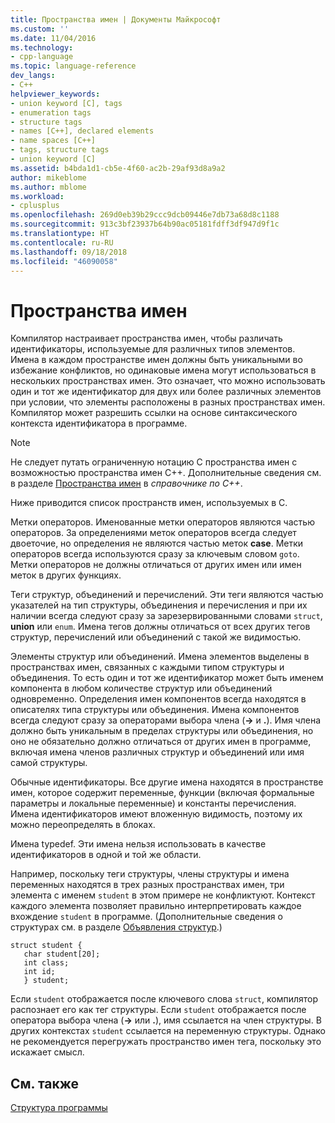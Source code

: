 ```yaml
---
title: Пространства имен | Документы Майкрософт
ms.custom: ''
ms.date: 11/04/2016
ms.technology:
- cpp-language
ms.topic: language-reference
dev_langs:
- C++
helpviewer_keywords:
- union keyword [C], tags
- enumeration tags
- structure tags
- names [C++], declared elements
- name spaces [C++]
- tags, structure tags
- union keyword [C]
ms.assetid: b4bda1d1-cb5e-4f60-ac2b-29af93d8a9a2
author: mikeblome
ms.author: mblome
ms.workload:
- cplusplus
ms.openlocfilehash: 269d0eb39b29ccc9dcb09446e7db73a68d8c1188
ms.sourcegitcommit: 913c3bf23937b64b90ac05181fdff3df947d9f1c
ms.translationtype: HT
ms.contentlocale: ru-RU
ms.lasthandoff: 09/18/2018
ms.locfileid: "46090058"
---
```

# <a name="name-spaces"></a>Пространства имен

Компилятор настраивает пространства имен, чтобы различать идентификаторы, используемые для различных типов элементов. Имена в каждом пространстве имен должны быть уникальными во избежание конфликтов, но одинаковые имена могут использоваться в нескольких пространствах имен. Это означает, что можно использовать один и тот же идентификатор для двух или более различных элементов при условии, что элементы расположены в разных пространствах имен. Компилятор может разрешить ссылки на основе синтаксического контекста идентификатора в программе.

> [!NOTE]
>  Не следует путать ограниченную нотацию C пространства имен с возможностью пространства имен C++. Дополнительные сведения см. в разделе [Пространства имен](../cpp/namespaces-cpp.md) в *справочнике по C++*.

Ниже приводится список пространств имен, используемых в C.

Метки операторов. Именованные метки операторов являются частью операторов. За определениями меток операторов всегда следует двоеточие, но определения не являются частью меток **case**. Метки операторов всегда используются сразу за ключевым словом `goto`. Метки операторов не должны отличаться от других имен или имен меток в других функциях.

Теги структур, объединений и перечислений. Эти теги являются частью указателей на тип структуры, объединения и перечисления и при их наличии всегда следуют сразу за зарезервированными словами `struct`, **union** или `enum`. Имена тегов должны отличаться от всех других тегов структур, перечислений или объединений с такой же видимостью.

Элементы структур или объединений. Имена элементов выделены в пространствах имен, связанных с каждыми типом структуры и объединения. То есть один и тот же идентификатор может быть именем компонента в любом количестве структур или объединений одновременно. Определения имен компонентов всегда находятся в описателях типа структуры или объединения. Имена компонентов всегда следуют сразу за операторами выбора члена (**->** и **.**). Имя члена должно быть уникальным в пределах структуры или объединения, но оно не обязательно должно отличаться от других имен в программе, включая имена членов различных структур и объединений или имя самой структуры.

Обычные идентификаторы. Все другие имена находятся в пространстве имен, которое содержит переменные, функции (включая формальные параметры и локальные переменные) и константы перечисления. Имена идентификаторов имеют вложенную видимость, поэтому их можно переопределять в блоках.

Имена typedef. Эти имена нельзя использовать в качестве идентификаторов в одной и той же области.

Например, поскольку теги структуры, члены структуры и имена переменных находятся в трех разных пространствах имен, три элемента с именем `student` в этом примере не конфликтуют. Контекст каждого элемента позволяет правильно интерпретировать каждое вхождение `student` в программе. (Дополнительные сведения о структурах см. в разделе [Объявления структур](../c-language/structure-declarations.md).)

```
struct student {
   char student[20];
   int class;
   int id;
   } student;
```

Если `student` отображается после ключевого слова `struct`, компилятор распознает его как тег структуры. Если `student` отображается после оператора выбора члена (**->** или **.**), имя ссылается на член структуры. В других контекстах `student` ссылается на переменную структуры. Однако не рекомендуется перегружать пространство имен тега, поскольку это искажает смысл.

## <a name="see-also"></a>См. также

[Структура программы](../c-language/program-structure.md)